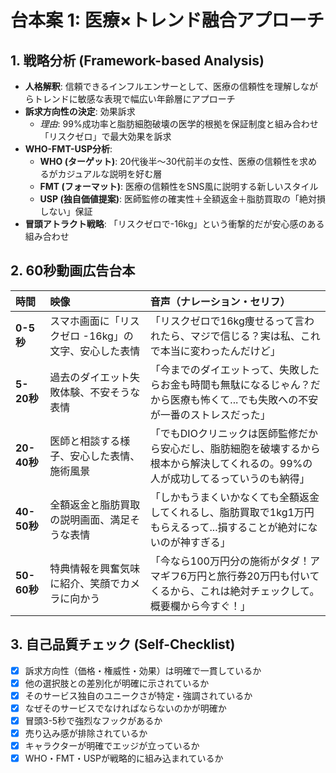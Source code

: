 # 台本案 1: 医療×トレンド融合アプローチ

## 1. 戦略分析 (Framework-based Analysis)

* **人格解釈**: 信頼できるインフルエンサーとして、医療の信頼性を理解しながらトレンドに敏感な表現で幅広い年齢層にアプローチ
* **訴求方向性の決定**: 効果訴求
  * *理由*: 99%成功率と脂肪細胞破壊の医学的根拠を保証制度と組み合わせ「リスクゼロ」で最大効果を訴求
* **WHO-FMT-USP分析**:
  * **WHO (ターゲット)**: 20代後半～30代前半の女性、医療の信頼性を求めるがカジュアルな説明を好む層
  * **FMT (フォーマット)**: 医療の信頼性をSNS風に説明する新しいスタイル
  * **USP (独自価値提案)**: 医師監修の確実性＋全額返金＋脂肪買取の「絶対損しない」保証
* **冒頭アトラクト戦略**: 「リスクゼロで-16kg」という衝撃的だが安心感のある組み合わせ

## 2. 60秒動画広告台本

| 時間 | 映像 | 音声（ナレーション・セリフ） |
| :-------- | :--------------------------------- | :--------------------------------------------------------- |
| **0-5秒** | スマホ画面に「リスクゼロ -16kg」の文字、安心した表情 | 「リスクゼロで16kg痩せるって言われたら、マジで信じる？実は私、これで本当に変わったんだけど」 |
| **5-20秒** | 過去のダイエット失敗体験、不安そうな表情 | 「今までのダイエットって、失敗したらお金も時間も無駄になるじゃん？だから医療も怖くて...でも失敗への不安が一番のストレスだった」 |
| **20-40秒** | 医師と相談する様子、安心した表情、施術風景 | 「でもDIOクリニックは医師監修だから安心だし、脂肪細胞を破壊するから根本から解決してくれるの。99%の人が成功してるっていうのも納得」 |
| **40-50秒** | 全額返金と脂肪買取の説明画面、満足そうな表情 | 「しかもうまくいかなくても全額返金してくれるし、脂肪買取で1kg1万円もらえるって...損することが絶対にないのが神すぎる」 |
| **50-60秒** | 特典情報を興奮気味に紹介、笑顔でカメラに向かう | 「今なら100万円分の施術がタダ！アマギフ6万円と旅行券20万円も付いてくるから、これは絶対チェックして。概要欄から今すぐ！」 |

## 3. 自己品質チェック (Self-Checklist)

- [x] 訴求方向性（価格・権威性・効果）は明確で一貫しているか
- [x] 他の選択肢との差別化が明確に示されているか
- [x] そのサービス独自のユニークさが特定・強調されているか
- [x] なぜそのサービスでなければならないのかが明確か
- [x] 冒頭3-5秒で強烈なフックがあるか
- [x] 売り込み感が排除されているか
- [x] キャラクターが明確でエッジが立っているか
- [x] WHO・FMT・USPが戦略的に組み込まれているか